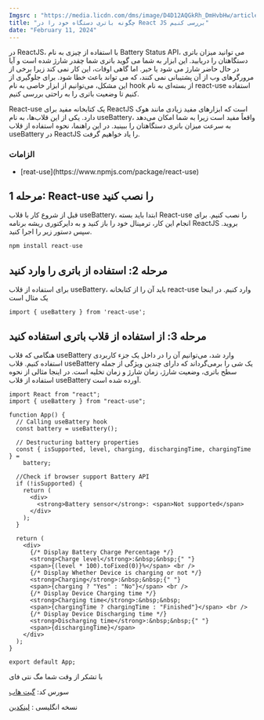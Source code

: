```yaml
---
Imgsrc : "https://media.licdn.com/dms/image/D4D12AQGkRh_DmHvbHw/article-cover_image-shrink_423_752/0/1707681642183?e=1714003200&v=beta&t=uCvxPtZqxcMNz95-8OT8pYLxnOYi9LHpUYSdWZqeT8c"
title: "چگونه باتری دستگاه خود را در React JS بررسی کنیم"
date: "February 11, 2024"
---
```


در ReactJS، با استفاده از چیزی به نام Battery Status API، می توانید میزان باتری دستگاهتان را دریابید. این ابزار به شما می گوید باتری شما چقدر شارژ شده است و آیا در حال حاضر شارژ می شود یا خیر. اما گاهی اوقات، این کار نمی کند زیرا برخی از مرورگرهای وب از آن پشتیبانی نمی کنند، که می تواند باعث خطا شود. برای جلوگیری از این مشکل، می‌توانیم از ابزار خاصی به نام hook از بسته‌ای به نام react-use استفاده کنیم تا وضعیت باتری را به راحتی بررسی کنیم.

React-use یک کتابخانه مفید برای ReactJS است که ابزارهای مفید زیادی مانند هوک دارد. یکی از این قلاب‌ها، به نام useBattery، واقعاً مفید است زیرا به شما امکان می‌دهد به سرعت میزان باتری دستگاهتان را ببینید. در این راهنما، نحوه استفاده از قلاب useBattery در ReactJS را یاد خواهیم گرفت.



### الزامات
<ul>
<li>
[reat-use](https://www.npmjs.com/package/react-use)
</li>
</ul>
<h2>مرحله 1: React-use را نصب کنید</h2>
قبل از شروع کار با قلاب useBattery، ابتدا باید بسته React-use را نصب کنیم. برای انجام این کار، ترمینال خود را باز کنید و به دایرکتوری ریشه برنامه ReactJS بروید. سپس دستور زیر را اجرا کنید.

<div dir="ltr">

```javascript
npm install react-use
```

</div>

<h2>مرحله 2: استفاده از باتری را وارد کنید</h2>
برای استفاده از قلاب useBattery، باید آن را از کتابخانه react-use وارد کنیم. در اینجا یک مثال است

<div dir="ltr">

```react
import { useBattery } from 'react-use';
```

</div>
<h2>مرحله 3: از استفاده از قلاب باتری استفاده کنید</h2>
هنگامی که قلاب useBattery وارد شد، می‌توانیم آن را در داخل یک جزء کاربردی استفاده کنیم. قلاب useBattery یک شی را برمی‌گرداند که دارای چندین ویژگی از جمله سطح باتری، وضعیت شارژ، زمان شارژ و زمان تخلیه است. در اینجا مثالی از نحوه استفاده از قلاب useBattery آورده شده است.

<div dir="ltr">


```react
import React from "react";
import { useBattery } from "react-use";

function App() {
  // Calling useBattery hook
  const battery = useBattery();

  // Destructuring battery properties
  const { isSupported, level, charging, dischargingTime, chargingTime } =
    battery;

  //Check if browser support Battery API
  if (!isSupported) {
    return (
      <div>
        <strong>Battery sensor</strong>: <span>Not supported</span>
      </div>
    );
  }

  return (
    <div>
      {/* Display Battery Charge Percentage */}
      <strong>Charge level</strong>:&nbsp;&nbsp;{" "}
      <span>{(level * 100).toFixed(0)}%</span> <br />
      {/* Display Whether Device is charging or not */}
      <strong>Charging</strong>:&nbsp;&nbsp;{" "}
      <span>{charging ? "Yes" : "No"}</span> <br />
      {/* Display Device Charging time */}
      <strong>Charging time</strong>:&nbsp;&nbsp;
      <span>{chargingTime ? chargingTime : "Finished"}</span> <br />
      {/* Display Device Discharging time */}
      <strong>Discharging time</strong>:&nbsp;&nbsp;{" "}
      <span>{dischargingTime}</span>
    </div>
  );
}

export default App;
```

</div>

با تشکر از وقت شما مگ نتی فای

سورس کد: [گیت هاب ](https://github.com/homayunmmdy/Projects/tree/master/Device%20Battery%20Dectector)

نسخه انگلیسی :‌ [ لینکدین ](https://www.linkedin.com/pulse/how-check-your-devices-battery-react-js-homayoun-mohammadi-fldmf/?trackingId=Tlaa%2FOJUTPS42zDl24ussA%3D%3D)